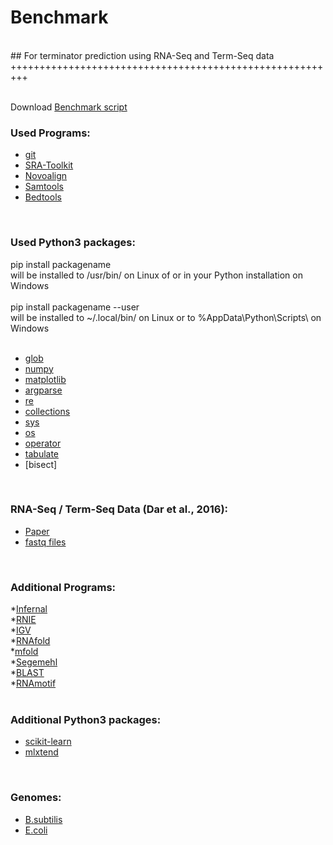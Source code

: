 # Benchmark
<br/>
## For terminator prediction using RNA-Seq and Term-Seq data<br/>
+++++++++++++++++++++++++++++++++++++++++++++++++++++++++<br/>
<br/>

Download [Benchmark script](https://github.com/SarahStrobel/Benchmark/blob/master/Benchmark.sh)<br/>


### Used Programs:<br/>

* [git](https://git-scm.com/)<br/>
* [SRA-Toolkit](https://www.ncbi.nlm.nih.gov/sra/docs/toolkitsoft/)<br/>
* [Novoalign](http://www.novocraft.com/products/novoalign/)<br/>
* [Samtools](http://www.htslib.org/download/)<br/>
* [Bedtools](https://bedtools.readthedocs.io/en/latest/index.html)<br/>
<br/>

### Used Python3 packages:<br/>

pip install packagename<br/>
will be installed to /usr/bin/ on Linux of or in your Python installation on Windows<br/>
<br/>
pip install packagename --user<br/>
will be installed to ~/.local/bin/ on Linux or to %AppData\Python\Scripts\ on Windows<br/>
<br/>

* [glob](https://docs.python.org/3/library/glob.html)<br/>
* [numpy](https://numpy.org/)<br/>
* [matplotlib](https://matplotlib.org/)<br/>
* [argparse](https://docs.python.org/3/library/argparse.html)<br/>
* [re](https://docs.python.org/3/library/re.html)<br/>
* [collections](https://docs.python.org/3/library/collections.html)<br/>
* [sys](https://docs.python.org/3/library/sys.html)<br/>
* [os](https://docs.python.org/3/library/os.html)<br/>
* [operator](https://docs.python.org/3/library/operator.html)<br/>
* [tabulate](https://pypi.org/project/tabulate/)<br/>
* [bisect]<br/>
<br/>


### RNA-Seq / Term-Seq Data (Dar et al., 2016):<br/>
* [Paper](https://www.ncbi.nlm.nih.gov/pubmed/27120414)<br/>
* [fastq files](https://www.ncbi.nlm.nih.gov/sra?term=ERP014057)<br/>
<br/>


### Additional Programs:<br/>

*[Infernal](http://eddylab.org/infernal/)<br/>
*[RNIE](https://github.com/ppgardne/RNIE)<br/>
*[IGV](https://software.broadinstitute.org/software/igv/)<br/>
*[RNAfold](http://rna.tbi.univie.ac.at/)<br/>
*[mfold](http://unafold.rna.albany.edu/?q=mfold)<br/>
*[Segemehl](https://www.bioinf.uni-leipzig.de/Software/segemehl/)<br/>
*[BLAST](https://blast.ncbi.nlm.nih.gov/Blast.cgi)<br/>
*[RNAmotif](http://casegroup.rutgers.edu/casegr-sh-2.5.html)<br/>
<br/>


### Additional Python3 packages:<br/>

* [scikit-learn](https://scikit-learn.org/stable/)<br/>
* [mlxtend](http://rasbt.github.io/mlxtend/api_subpackages/mlxtend.plotting/)<br/>
<br/>


### Genomes:<br/>

* [B.subtilis](https://raw.githubusercontent.com/SarahStrobel/Benchmark/master/Genomes/Bacillus_subtilis_UtoT.fasta)<br/>
* [E.coli](https://raw.githubusercontent.com/SarahStrobel/Benchmark/master/Genomes/Escherichia_coli_IAI39.fasta)<br/>
<br/>

